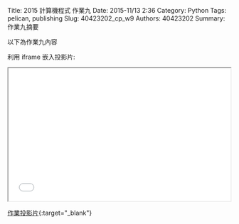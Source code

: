 Title: 2015 計算機程式 作業九
Date: 2015-11/13 2:36
Category: Python
Tags: pelican, publishing
Slug: 40423202_cp_w9
Authors: 40423202
Summary: 作業九摘要

以下為作業九內容

利用 iframe 嵌入投影片:

<iframe src="40423202_cp_w9_p.html" width="500" height="300"></iframe>

[作業投影片](40423202_cp_w9_p.html){:target="_blank"}
